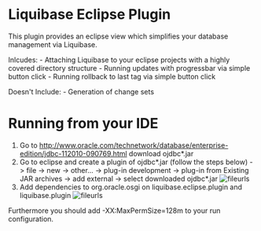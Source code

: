 # Liquibase Eclipse Plugin

This plugin provides an eclipse view which simplifies your database management via Liquibase.

Inlcudes:
	- Attaching Liquibase to your eclipse projects with a highly covered directory structure
	- Running updates with progressbar via simple button click
	- Running rollback to last tag via simple button click
	
Doesn't Include:
	- Generation of change sets  

# Running from your IDE
1. Go to http://www.oracle.com/technetwork/database/enterprise-edition/jdbc-112010-090769.html download ojdbc*.jar
2. Go to eclipse and create a plugin of ojdbc*.jar (follow the steps below)
	-> file
	-> new
	-> other...
	-> plug-in development
	-> plug-in from Existing JAR archives
	-> add external
	-> select downloaded ojdbc*.jar
	![fileurls](http://img687.imageshack.us/img687/5705/ojdbc.png)
3. Add dependencies to org.oracle.osgi on liquibase.eclipse.plugin and liquibase.plugin
	![fileurls](http://img411.imageshack.us/img411/5573/dependencies.png)

Furthermore you should add -XX:MaxPermSize=128m to your run configuration.